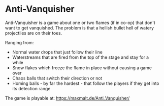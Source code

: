 # Anti-Vanquisher
Anti-Vanquisher is a game about one or two flames (if in co-op) that don't want to get vanquished. The problem is that a hellish bullet hell of watery projectiles are on their toes.

Ranging from:
- Normal water drops that just follow their line
- Waterstreams that are fired from the top of the stage and stay for a while
- Snow flakes which freeze the flame in place without causing a game over
- Chaos balls that switch their direction or not
- Homing balls - by far the hardest - that follow the players if they get into its detection range

The game is playable at: https://maxmalt.de/Anti_Vanquisher/
